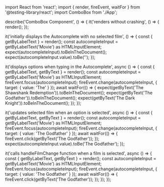 import React from 'react';
import { render, fireEvent, waitFor } from '@testing-library/react';
import ComboBox from './App';

describe('ComboBox Component', () => {
  it('renders without crashing', () => {
    render(<ComboBox />);
  });

  it('initially displays the Autocomplete with no selected film', () => {
    const { getByLabelText } = render(<ComboBox />);
    const autocompleteInput = getByLabelText('Movie') as HTMLInputElement;
    expect(autocompleteInput).toBeInTheDocument();
    expect(autocompleteInput.value).toBe('');
  });

  it('displays options when typing in the Autocomplete', async () => {
    const { getByLabelText, getByText } = render(<ComboBox />);
    const autocompleteInput = getByLabelText('Movie') as HTMLInputElement;
    fireEvent.focus(autocompleteInput);
    fireEvent.change(autocompleteInput, { target: { value: 'The' } });
    await waitFor(() => {
      expect(getByText('The Shawshank Redemption')).toBeInTheDocument();
      expect(getByText('The Godfather')).toBeInTheDocument();
      expect(getByText('The Dark Knight')).toBeInTheDocument();
    });
  });

  it('updates selected film when an option is selected', async () => {
    const { getByLabelText, getByText } = render(<ComboBox />);
    const autocompleteInput = getByLabelText('Movie') as HTMLInputElement;
    fireEvent.focus(autocompleteInput);
    fireEvent.change(autocompleteInput, { target: { value: 'The Godfather' } });
    await waitFor(() => {
      fireEvent.click(getByText('The Godfather'));
    });
    expect(autocompleteInput.value).toBe('The Godfather');
  });

  it('calls handleFilmChange function when a film is selected', async () => {
    const { getByLabelText, getByText } = render(<ComboBox />);
    const autocompleteInput = getByLabelText('Movie') as HTMLInputElement;
    fireEvent.focus(autocompleteInput);
    fireEvent.change(autocompleteInput, { target: { value: 'The Godfather' } });
    await waitFor(() => {
      fireEvent.click(getByText('The Godfather'));
    });
  });
});
